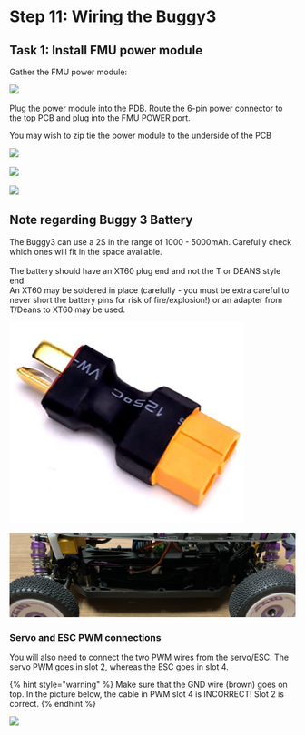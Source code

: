 # Step 11: Wiring the Buggy3

## Task 1: Install FMU power module

Gather the FMU power module:

![](../../.gitbook/assets/IMG\_6058.JPEG)

Plug the power module into the PDB. Route the 6-pin power connector to the top PCB and plug into the FMU POWER port.

You may wish to zip tie the power module to the underside of the PCB

![](../../.gitbook/assets/IMG\_6059.JPEG)

![](../../.gitbook/assets/IMG\_6060.JPEG)

![](../../.gitbook/assets/IMG\_6061.JPEG)

## Note regarding Buggy 3 Battery

The Buggy3 can use a 2S in the range of 1000 - 5000mAh. Carefully check which ones will fit in the space available. \
\
The battery should have an XT60 plug end and not the T or DEANS style end.\
An XT60 may be soldered in place (carefully - you must be extra careful to never short the battery pins for risk of fire/explosion!) or an adapter from T/Deans to XT60 may be used.\
&#x20;

![DEANS T  Male connector to XT60 Female](<../../.gitbook/assets/image (49).png>)

![Battery needs to fit in this space on the Buggy](<../../.gitbook/assets/image (57).png>)

### Servo and ESC PWM connections

You will also need to connect the two PWM wires from the servo/ESC. The servo PWM goes in slot 2, whereas the ESC goes in slot 4.

{% hint style="warning" %}
Make sure that the GND wire (brown) goes on top. In the picture below, the cable in PWM slot 4 is INCORRECT! Slot 2 is correct.
{% endhint %}

![](../../.gitbook/assets/IMG\_6057.JPEG)
